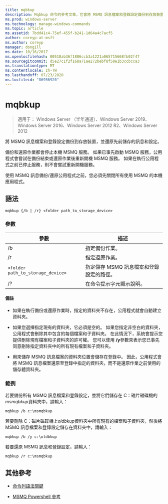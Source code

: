 ```yaml
---
title: mqbkup
description: Mqbkup 命令的參考文章，它會將 MSMQ 訊息檔案和登錄設定備份到存放裝置，並還原先前儲存的訊息和設定。
ms.prod: windows-server
ms.technology: manage-windows-commands
ms.topic: article
ms.assetid: 7bdd41c4-75ef-455f-b241-1d64a4c7acf5
author: coreyp-at-msft
ms.author: coreyp
manager: dongill
ms.date: 10/16/2017
ms.openlocfilehash: 00518ab36f1886ccb3a1221a065715668fb02f47
ms.sourcegitcommit: d5e27c1f2f168a71ae272bebf8f50e1b3ccbcca3
ms.translationtype: MT
ms.contentlocale: zh-TW
ms.lasthandoff: 07/23/2020
ms.locfileid: "86956920"
---
```

# <a name="mqbkup"></a>mqbkup

> 適用于： Windows Server （半年通道）、Windows Server 2019、Windows Server 2016、Windows Server 2012 R2、Windows Server 2012

將 MSMQ 訊息檔案和登錄設定備份到存放裝置，並還原先前儲存的訊息和設定。

備份和還原作業都會停止本機 MSMQ 服務。 如果已事先啟動 MSMQ 服務，公用程式會嘗試在備份結束或還原作業後重新開機 MSMQ 服務。 如果在執行公用程式之前已停止服務，則不會嘗試重新開機服務。

使用 MSMQ 訊息備份/還原公用程式之前，您必須先關閉所有使用 MSMQ 的本機應用程式。

## <a name="syntax"></a>語法

```
mqbkup {/b | /r} <folder path_to_storage_device>
```

### <a name="parameters"></a>參數

| 參數 | 描述 |
| ------- | -------- |
| /b | 指定備份作業。 |
| /r | 指定還原作業。 |
| `<folder path_to_storage_device>` | 指定儲存 MSMQ 訊息檔案和登錄設定的路徑。 |
| /? | 在命令提示字元顯示說明。 |

#### <a name="remarks"></a>備註

- 如果在執行備份或還原作業時，指定的資料夾不存在，公用程式就會自動建立資料夾。

- 如果您選擇指定現有的資料夾，它必須是空的。 如果您指定非空白的資料夾，公用程式會刪除其中包含的每個檔案和子資料夾。 在此情況下，系統會提示您提供刪除現有檔案和子資料夾的許可權。 您可以使用 **/y**參數來表示您已事先同意刪除指定資料夾中的所有現有檔案和子資料夾。

- 用來儲存 MSMQ 訊息檔案的資料夾位置會儲存在登錄中。 因此，公用程式會將 MSMQ 訊息檔案還原至登錄中指定的資料夾，而不是還原作業之前使用的儲存體資料夾。

### <a name="examples"></a>範例

若要備份所有 MSMQ 訊息檔案和登錄設定，並將它們儲存在 C：磁片磁碟機的*msmqbkup*資料夾中，請輸入：

```
mqbkup /b c:\msmqbkup
```

若要刪除 C：磁片磁碟機上*oldbkup*資料夾中所有現有的檔案和子資料夾，然後將 MSMQ 訊息檔案和登錄設定儲存在資料夾中，請輸入：

```
mqbkup /b /y c:\oldbkup
```

若要還原 MSMQ 訊息和登錄設定，請輸入：

```
mqbkup /r c:\msmqbkup
```

## <a name="additional-references"></a>其他參考

- [命令列語法關鍵](command-line-syntax-key.md)

- [MSMQ Powershell 參考](/powershell/module/msmq/?view=win10-ps)
